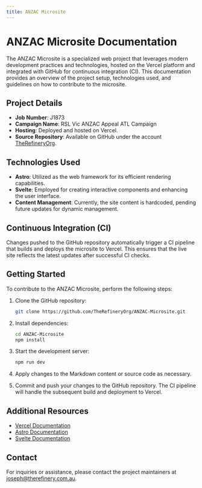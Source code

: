 ```yaml
---
title: ANZAC Microsite
---
```


# ANZAC Microsite Documentation

The ANZAC Microsite is a specialized web project that leverages modern development practices and technologies, hosted on the Vercel platform and integrated with GitHub for continuous integration (CI). This documentation provides an overview of the project setup, technologies used, and guidelines on how to contribute to the microsite.

## Project Details

- **Job Number**: J1873
- **Campaign Name**: RSL Vic ANZAC Appeal ATL Campaign
- **Hosting**: Deployed and hosted on Vercel.
- **Source Repository**: Available on GitHub under the account [TheRefineryOrg](https://github.com/TheRefineryOrg).

## Technologies Used

- **Astro**: Utilized as the web framework for its efficient rendering capabilities.
- **Svelte**: Employed for creating interactive components and enhancing the user interface.
- **Content Management**: Currently, the site content is hardcoded, pending future updates for dynamic management.

## Continuous Integration (CI)

Changes pushed to the GitHub repository automatically trigger a CI pipeline that builds and deploys the microsite to Vercel. This ensures that the live site reflects the latest updates after successful CI checks.

## Getting Started

To contribute to the ANZAC Microsite, perform the following steps:

1. Clone the GitHub repository:
   ```bash
   git clone https://github.com/TheRefineryOrg/ANZAC-Microsite.git
   ```

2. Install dependencies:
   ```bash
   cd ANZAC-Microsite
   npm install
   ```

3. Start the development server:
   ```bash
   npm run dev
   ```

4. Apply changes to the Markdown content or source code as necessary.

5. Commit and push your changes to the GitHub repository. The CI pipeline will handle the subsequent build and deployment to Vercel.

## Additional Resources

- [Vercel Documentation](https://vercel.com/docs)
- [Astro Documentation](https://docs.astro.build/)
- [Svelte Documentation](https://svelte.dev/docs)

## Contact

For inquiries or assistance, please contact the project maintainers at [joseph@therefinery.com.au](mailto:joseph@therefinery.com.au).
